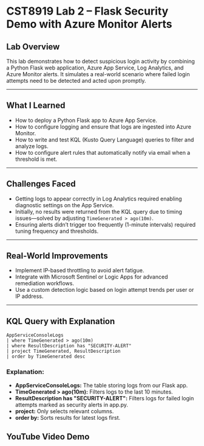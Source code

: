 # CST8919 Lab 2 – Flask Security Demo with Azure Monitor Alerts

## Lab Overview

This lab demonstrates how to detect suspicious login activity by combining a Python Flask web application, Azure App Service, Log Analytics, and Azure Monitor alerts. It simulates a real-world scenario where failed login attempts need to be detected and acted upon promptly.

---

## What I Learned

- How to deploy a Python Flask app to Azure App Service.
- How to configure logging and ensure that logs are ingested into Azure Monitor.
- How to write and test KQL (Kusto Query Language) queries to filter and analyze logs.
- How to configure alert rules that automatically notify via email when a threshold is met.

---

## Challenges Faced

- Getting logs to appear correctly in Log Analytics required enabling diagnostic settings on the App Service.
- Initially, no results were returned from the KQL query due to timing issues—solved by adjusting `TimeGenerated > ago(10m)`.
- Ensuring alerts didn’t trigger too frequently (1-minute intervals) required tuning frequency and thresholds.

---

## Real-World Improvements

- Implement IP-based throttling to avoid alert fatigue.
- Integrate with Microsoft Sentinel or Logic Apps for advanced remediation workflows.
- Use a custom detection logic based on login attempt trends per user or IP address.

---

## KQL Query with Explanation

```kql
AppServiceConsoleLogs
| where TimeGenerated > ago(10m)
| where ResultDescription has "SECURITY-ALERT"
| project TimeGenerated, ResultDescription
| order by TimeGenerated desc
```

### Explanation:
- **AppServiceConsoleLogs:** The table storing logs from our Flask app.
- **TimeGenerated > ago(10m):** Filters logs to the last 10 minutes.
- **ResultDescription has "SECURITY-ALERT":** Filters logs for failed login attempts marked as security alerts in app.py.
- **project:** Only selects relevant columns.
- **order by:** Sorts results for latest logs first.

## YouTube Video Demo
